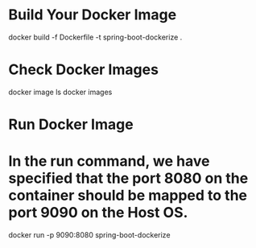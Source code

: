 # Build Your Docker Image 
docker build -f Dockerfile -t spring-boot-dockerize .

# Check Docker Images
docker image ls
docker images

# Run Docker Image 
# In the run command, we have specified that the port 8080 on the container should be mapped to the port 9090 on the Host OS.
docker run -p 9090:8080 spring-boot-dockerize